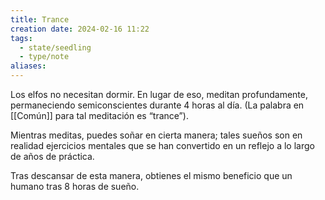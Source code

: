 ```yaml
---
title: Trance
creation date: 2024-02-16 11:22
tags:
  - state/seedling
  - type/note
aliases:
---
```

Los elfos no necesitan dormir. En lugar de eso, meditan profundamente, permaneciendo semiconscientes durante 4 horas al día. (La palabra en [[Común]] para tal meditación es “trance”).


Mientras meditas, puedes soñar en cierta manera; tales sueños son en realidad ejercicios mentales que se han convertido en un reflejo a lo largo de años de práctica. 

Tras descansar de esta manera, obtienes el mismo beneficio que un humano tras 8 horas de sueño.
